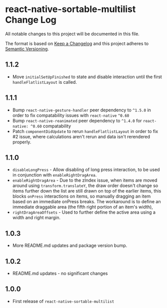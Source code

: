 # react-native-sortable-multilist Change Log

All notable changes to this project will be documented in this file.

The format is based on [Keep a Changelog](http://keepachangelog.com/) and this project adheres to [Semantic Versioning](http://semver.org/).

## 1.1.2

- Move `initialSetUpFinished` to state and disable interaction until the first `handleFlatlistLayout` is called.

## 1.1.1

- Bump `react-native-gesture-handler` peer dependency to `^1.5.0` in order to fix compatability issues with `react-native` `^0.60`
- Bump `react-native-reanimated` peer dependency to `^1.4.0` for `react-native: ^0.60` compatability
- Patch `componentDidUpdate` to rerun `handleFlatlistLayout` in order to fix #2 issue, where calculations aren't rerun and data isn't rerendered properly.

## 1.1.0

- `disableLongPress` - Allow disabling of long press interaction, to be used in conjunction with `enableRightDragArea`.
- `enableRightDragArea` - Due to the zIndex issue, when items are moved around using `transform.translateY`, the draw order doesn't change so items further down the list are still drawn on top of the earlier items, this blocks `onPress` interactions on items, so manually dragging an item based on an immediate onPress breaks. The workaround is to define an immediate draggable area (the fifth right portion of an item's width),
- `rightDragAreaOffsets` - Used to further define the active area using a width and right margin.

## 1.0.3

- More README.md updates and package version bump.

## 1.0.2

- README.md updates - no significant changes

## 1.0.0

- First release of `react-native-sortable-multilist`
